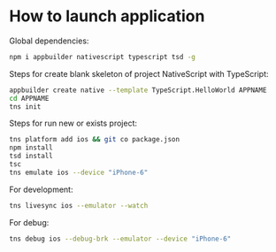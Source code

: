 # How to launch application

Global dependencies:

```bash
npm i appbuilder nativescript typescript tsd -g
```

Steps for create blank skeleton of project NativeScript with TypeScript:

```bash
appbuilder create native --template TypeScript.HelloWorld APPNAME
cd APPNAME
tns init
```

Steps for run new or exists project:

```bash
tns platform add ios && git co package.json
npm install
tsd install
tsc
tns emulate ios --device "iPhone-6"
```

For development:

```bash
tns livesync ios --emulator --watch
```

For debug:

```bash
tns debug ios --debug-brk --emulator --device "iPhone-6"
```
